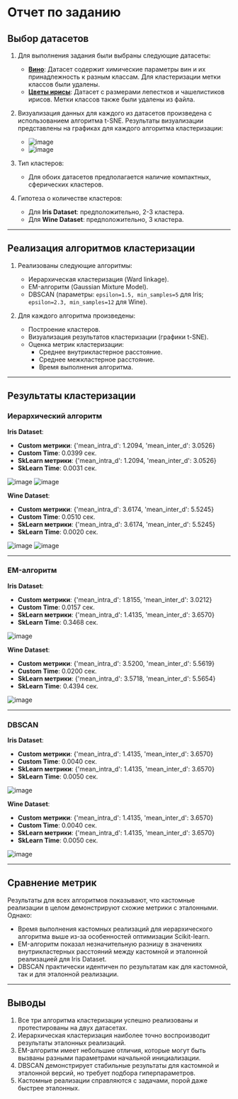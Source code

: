 # Отчет по заданию

## Выбор датасетов
1. Для выполнения задания были выбраны следующие датасеты:
   - [**Вино**](https://www.kaggle.com/datasets/harrywang/wine-dataset-for-clustering): Датасет содержит химические параметры вин и их принадлежность к разным классам. Для кластеризации метки классов были удалены.
   - [**Цветы ирисы**](https://www.kaggle.com/datasets/himanshunakrani/iris-dataset): Датасет с размерами лепестков и чашелистиков ирисов. Метки классов также были удалены из файла.
   
2. Визуализация данных для каждого из датасетов произведена с использованием алгоритма t-SNE. Результаты визуализации представлены на графиках для каждого алгоритма кластеризации:
   - ![image](https://github.com/user-attachments/assets/bb02e246-d6c7-4746-ae94-958eef541c53)
   - ![image](https://github.com/user-attachments/assets/d04ee963-dcbe-4313-a4d3-fcb52ceabd9c)

3. Тип кластеров:
   - Для обоих датасетов предполагается наличие компактных, сферических кластеров.
   
4. Гипотеза о количестве кластеров:
   - Для **Iris Dataset**: предположительно, 2-3 кластера.
   - Для **Wine Dataset**: предположительно, 3 кластера.

---

## Реализация алгоритмов кластеризации
1. Реализованы следующие алгоритмы:
   - Иерархическая кластеризация (Ward linkage).
   - EM-алгоритм (Gaussian Mixture Model).
   - DBSCAN (параметры: `epsilon=1.5, min_samples=5` для Iris; `epsilon=2.3, min_samples=12` для Wine).

2. Для каждого алгоритма произведены:
   - Построение кластеров.
   - Визуализация результатов кластеризации (графики t-SNE).
   - Оценка метрик кластеризации:
     - Среднее внутрикластерное расстояние.
     - Среднее межкластерное расстояние.
     - Время выполнения алгоритма.

---

## Результаты кластеризации

### Иерархический алгоритм
**Iris Dataset**:
- **Custom метрики**: {'mean_intra_d': 1.2094, 'mean_inter_d': 3.0526}
- **Custom Time**: 0.0399 сек.
- **SkLearn метрики**: {'mean_intra_d': 1.2094, 'mean_inter_d': 3.0526}
- **SkLearn Time**: 0.0031 сек.

![image](https://github.com/user-attachments/assets/32d2b049-b7f0-4898-9d10-2ff801b1cd40)
![image](https://github.com/user-attachments/assets/d8c54e3b-17b7-4729-a094-9a06bbed51ee)

**Wine Dataset**:
- **Custom метрики**: {'mean_intra_d': 3.6174, 'mean_inter_d': 5.5245}
- **Custom Time**: 0.0510 сек.
- **SkLearn метрики**: {'mean_intra_d': 3.6174, 'mean_inter_d': 5.5245}
- **SkLearn Time**: 0.0020 сек.

![image](https://github.com/user-attachments/assets/06edbaad-f433-43d0-9a01-8bf90e051346)
![image](https://github.com/user-attachments/assets/1ee14b1e-8cad-49c8-bb55-1519d3e3ed65)

---

### EM-алгоритм
**Iris Dataset**:
- **Custom метрики**: {'mean_intra_d': 1.8155, 'mean_inter_d': 3.0212}
- **Custom Time**: 0.0157 сек.
- **SkLearn метрики**: {'mean_intra_d': 1.4135, 'mean_inter_d': 3.6570}
- **SkLearn Time**: 0.3468 сек.

![image](https://github.com/user-attachments/assets/a55e6c2e-d1ef-4107-b10d-ed9f0f65577c)

**Wine Dataset**:
- **Custom метрики**: {'mean_intra_d': 3.5200, 'mean_inter_d': 5.5619}
- **Custom Time**: 0.0200 сек.
- **SkLearn метрики**: {'mean_intra_d': 3.5718, 'mean_inter_d': 5.5654}
- **SkLearn Time**: 0.4394 сек.

![image](https://github.com/user-attachments/assets/c55b88fb-c7eb-463b-bb40-8db9c6baf864)

---

### DBSCAN
**Iris Dataset**:
- **Custom метрики**: {'mean_intra_d': 1.4135, 'mean_inter_d': 3.6570}
- **Custom Time**: 0.0040 сек.
- **SkLearn метрики**: {'mean_intra_d': 1.4135, 'mean_inter_d': 3.6570}
- **SkLearn Time**: 0.0050 сек.

![image](https://github.com/user-attachments/assets/e7825a88-d347-4824-879f-69e15cc26a02)

**Wine Dataset**:
- **Custom метрики**: {'mean_intra_d': 1.4135, 'mean_inter_d': 3.6570}
- **Custom Time**: 0.0040 сек.
- **SkLearn метрики**: {'mean_intra_d': 1.4135, 'mean_inter_d': 3.6570}
- **SkLearn Time**: 0.0050 сек.

![image](https://github.com/user-attachments/assets/22f182ed-efa0-488d-adb0-4d07f22057fe)

---

## Сравнение метрик
Результаты для всех алгоритмов показывают, что кастомные реализации в целом демонстрируют схожие метрики с эталонными. Однако:
- Время выполнения кастомных реализаций для иерархического алгоритма выше из-за особенностей оптимизации Scikit-learn.
- EM-алгоритм показал незначительную разницу в значениях внутрикластерных расстояний между кастомной и эталонной реализацией для Iris Dataset.
- DBSCAN практически идентичен по результатам как для кастомной, так и для эталонной реализации.

---

## Выводы
1. Все три алгоритма кластеризации успешно реализованы и протестированы на двух датасетах.
2. Иерархическая кластеризация наиболее точно воспроизводит результаты эталонных реализаций.
3. EM-алгоритм имеет небольшие отличия, которые могут быть вызваны разными параметрами начальной инициализации.
4. DBSCAN демонстрирует стабильные результаты для кастомной и эталонной версий, но требует подбора гиперпараметров.
5. Кастомные реализации справляются с задачами, порой даже быстрее эталонных.
